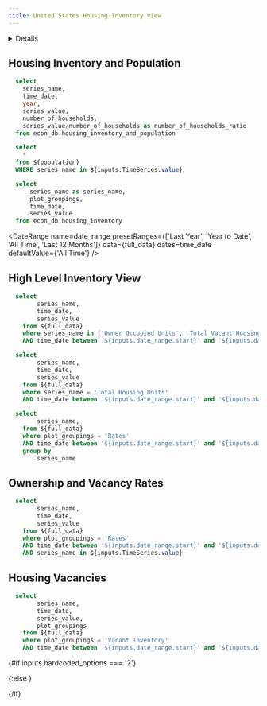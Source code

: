 ```yaml
---
title: United States Housing Inventory View
---
```


<Details title='Housing Data Series'>
  This page displays data from the United States Housing Inventory dataset. The dataset contains information on the number of housing units, vacancies and ownership rates in the United States. The data is broken down by series name, year, and Quarter going back to 2000. The source is from the US Census Bureau. Details on the data can be found [here](https://data.commerce.gov/time-series-economic-indicators-time-series-housing-vacancies-and-homeownership).
</Details>



## Housing Inventory and Population

```sql population
  select
    series_name,
    time_date,
    year,
    series_value,
    number_of_households,
    series_value/number_of_households as number_of_households_ratio
  from econ_db.housing_inventory_and_population
```

<Dropdown
    name=TimeSeries
    data={population}
    value=series_name
    multiple=true
    selectAllByDefault=true
/>

```sql population_plot
  select
    *
  from ${population}
  WHERE series_name in ${inputs.TimeSeries.value}
```



<LineChart 
    data={population_plot}
    x=time_date
    y=number_of_households_ratio
    series=series_name
/>



```sql full_data
  select
      series_name as series_name,
      plot_groupings,
      time_date,
      series_value
  from econ_db.housing_inventory
```

<DateRange
    name=date_range
    presetRanges={['Last Year', 'Year to Date', 'All Time', 'Last 12 Months']}
    data={full_data}
    dates=time_date
    defaultValue={'All Time'} 
/>

## High Level Inventory View


```sql occupancy_inventory
  select
        series_name,
        time_date,
        series_value
    from ${full_data}
    where series_name in ('Owner Occupied Units', 'Total Vacant Housing Units', 'Renter Occupied Units')
    AND time_date between '${inputs.date_range.start}' and '${inputs.date_range.end}'
```

```sql total_inventory
  select
        series_name,
        time_date,
        series_value
    from ${full_data}
    where series_name = 'Total Housing Units'
    AND time_date between '${inputs.date_range.start}' and '${inputs.date_range.end}'

```

<AreaChart
  data={occupancy_inventory}
    x=time_date
    y=series_value
    series=series_name
    title='Total Housing Inventory'
/>

```sql rate_series 
  select 
        series_name,
    from ${full_data}
    where plot_groupings = 'Rates'
    AND time_date between '${inputs.date_range.start}' and '${inputs.date_range.end}'
    group by
        series_name
```
## Ownership and Vacancy Rates

<Dropdown
    name=TimeSeries
    data={rate_series}
    value=series_name
    multiple=true
    selectAllByDefault=true
/>

```sql rates 
  select
        series_name,
        time_date,
        series_value
    from ${full_data}
    where plot_groupings = 'Rates'
    AND time_date between '${inputs.date_range.start}' and '${inputs.date_range.end}'
    AND series_name in ${inputs.TimeSeries.value}
```

<LineChart 
    data={rates}
    x=time_date
    y=series_value
    series=series_name
/>

## Housing Vacancies

<ButtonGroup 
    name=hardcoded_options
    title='Select Chart Type'
    >
    <ButtonGroupItem valueLabel="Stacked Values" value="1" />
    <ButtonGroupItem valueLabel="100% Stacked" value="2" />

</ButtonGroup>

```sql vacant_inventory
  select
        series_name,
        time_date,
        series_value,
        plot_groupings
    from ${full_data}
    where plot_groupings = 'Vacant Inventory'
    AND time_date between '${inputs.date_range.start}' and '${inputs.date_range.end}'
```

{#if inputs.hardcoded_options === '2'}

<AreaChart
    data={vacant_inventory}
    x=time_date
    y=series_value
    series=series_name
    type=stacked100
/>

{:else }

<AreaChart
    data={vacant_inventory}
    x=time_date
    y=series_value
    series=series_name
/>


{/if}